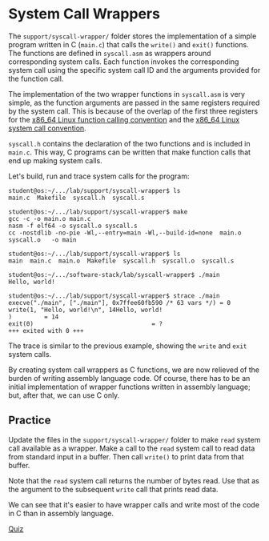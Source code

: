 # System Call Wrappers

The `support/syscall-wrapper/` folder stores the implementation of a simple program written in C (`main.c`) that calls the `write()` and `exit()` functions.
The functions are defined in `syscall.asm` as wrappers around corresponding system calls.
Each function invokes the corresponding system call using the specific system call ID and the arguments provided for the function call.

The implementation of the two wrapper functions in `syscall.asm` is very simple, as the function arguments are passed in the same registers required by the system call.
This is because of the overlap of the first three registers for the [x86_64 Linux function calling convention](https://en.wikipedia.org/wiki/X86_calling_conventions#System_V_AMD64_ABI) and the [x86_64 Linux system call convention](https://x64.syscall.sh/).

`syscall.h` contains the declaration of the two functions and is included in `main.c`.
This way, C programs can be written that make function calls that end up making system calls.

Let's build, run and trace system calls for the program:

```console
student@os:~/.../lab/support/syscall-wrapper$ ls
main.c  Makefile  syscall.h  syscall.s

student@os:~/.../lab/support/syscall-wrapper$ make
gcc -c -o main.o main.c
nasm -f elf64 -o syscall.o syscall.s
cc -nostdlib -no-pie -Wl,--entry=main -Wl,--build-id=none  main.o syscall.o   -o main

student@os:~/.../lab/support/syscall-wrapper$ ls
main  main.c  main.o  Makefile  syscall.h  syscall.o  syscall.s

student@os:~/.../software-stack/lab/syscall-wrapper$ ./main
Hello, world!

student@os:~/.../lab/support/syscall-wrapper$ strace ./main
execve("./main", ["./main"], 0x7ffee60fb590 /* 63 vars */) = 0
write(1, "Hello, world!\n", 14Hello, world!
)         = 14
exit(0)                                 = ?
+++ exited with 0 +++
```

The trace is similar to the previous example, showing the `write` and `exit` system calls.

By creating system call wrappers as C functions, we are now relieved of the burden of writing assembly language code.
Of course, there has to be an initial implementation of wrapper functions written in assembly language;
but, after that, we can use C only.

## Practice

Update the files in the `support/syscall-wrapper/` folder to make `read` system call available as a wrapper.
Make a call to the `read` system call to read data from standard input in a buffer.
Then call `write()` to print data from that buffer.

Note that the `read` system call returns the number of bytes read.
Use that as the argument to the subsequent `write` call that prints read data.

We can see that it's easier to have wrapper calls and write most of the code in C than in assembly language.

[Quiz](../drills/questions/syscall-wrapper.md)
